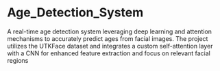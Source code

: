 # Age_Detection_System
 A real-time age detection system leveraging deep learning and attention mechanisms to accurately predict ages from facial images. The project utilizes the UTKFace dataset and integrates a custom self-attention layer with a CNN for enhanced feature extraction and focus on relevant facial regions
